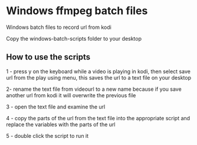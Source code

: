 # Windows ffmpeg batch files

Windows batch files to record url from kodi

Copy the windows-batch-scripts folder to your desktop

## How to use the scripts

1 - press y on the keyboard while a video is playing in kodi, 
then select save url from the play using menu, this saves the url to a text file on your desktop

2- rename the text file from videourl to a new name because if you save another url from kodi it will overwrite the previous file

3 - open the text file and examine the url

4 - copy the parts of the url from the text file into the appropriate script and replace the variables with the parts of the url

5 - double click the script to run it